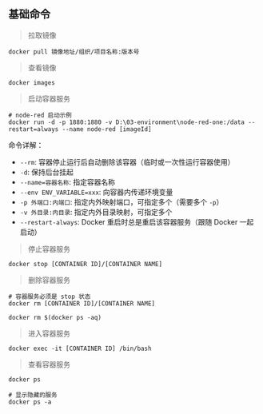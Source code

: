 ## 基础命令

> 拉取镜像

```shell
docker pull 镜像地址/组织/项目名称:版本号
```

> 查看镜像

```shell
docker images
```

> 启动容器服务

```shell
# node-red 启动示例
docker run -d -p 1880:1880 -v D:\03-environment\node-red-one:/data --restart=always --name node-red [imageId]
```

命令详解：
- `--rm`: 容器停止运行后自动删除该容器（临时或一次性运行容器使用）
- `-d`: 保持后台挂起
- `--name=容器名称`: 指定容器名称
- `--env ENV_VARIABLE=xxx`: 向容器内传递环境变量
- `-p 外端口:内端口`: 指定内外映射端口，可指定多个（需要多个 `-p`）
- `-v 外目录:内目录`: 指定内外目录映射，可指定多个
- `--restart-always`: Docker 重启时总是重启该容器服务（跟随 Docker 一起启动）

> 停止容器服务

```shell
docker stop [CONTAINER ID]/[CONTAINER NAME]
```

> 删除容器服务

```shell
# 容器服务必须是 stop 状态
docker rm [CONTAINER ID]/[CONTAINER NAME]

docker rm $(docker ps -aq)
```

> 进入容器服务

```shell
docker exec -it [CONTAINER ID] /bin/bash
```

> 查看容器服务

```shell
docker ps

# 显示隐藏的服务
docker ps -a
```
